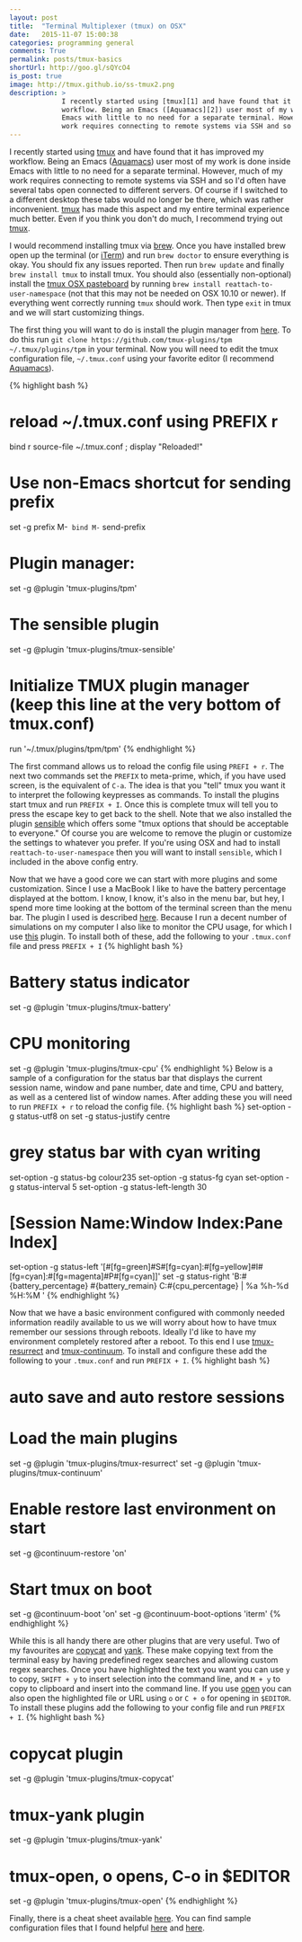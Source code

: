 ```yaml
---
layout: post
title:  "Terminal Multiplexer (tmux) on OSX"
date:   2015-11-07 15:00:38
categories: programming general
comments: True
permalink: posts/tmux-basics
shortUrl: http://goo.gl/sQYcO4
is_post: true
image: http://tmux.github.io/ss-tmux2.png
description: >
             I recently started using [tmux][1] and have found that it has improved my
             workflow. Being an Emacs ([Aquamacs][2]) user most of my work is done inside
             Emacs with little to no need for a separate terminal. However, much of my
             work requires connecting to remote systems via SSH and so I'd often have...
---
```

I recently started using [tmux][1] and have found that it has improved my
workflow. Being an Emacs ([Aquamacs][2]) user most of my work is done inside
Emacs with little to no need for a separate terminal. However, much of my
work requires connecting to remote systems via SSH and so I'd often have
several tabs open connected to different servers. Of course if I switched to
a different desktop these tabs would no longer be there, which was rather
inconvenient. [tmux][1] has made this aspect and my entire terminal experience
much better. Even if you think you don't do much, I recommend trying out
[tmux][1].

I would recommend installing tmux via [brew][3]. Once you have installed
brew open up the terminal (or [iTerm][4]) and run `brew doctor` to ensure
everything is okay. You should fix any issues reported. Then run `brew update`
and finally `brew install tmux` to install tmux. You should also (essentially
non-optional) install the [tmux OSX pasteboard][5] by running
`brew install reattach-to-user-namespace` (not that this may not be
needed on OSX 10.10 or newer). If everything went correctly
running `tmux` should work. Then type `exit` in tmux and we will start
customizing things.

The first thing you will want to do is install the plugin manager from
[here][6]. To do this run
`git clone https://github.com/tmux-plugins/tpm ~/.tmux/plugins/tpm`
in your terminal. Now you will need to edit the tmux configuration file,
`~/.tmux.conf` using your favorite editor (I recommend [Aquamacs][2]).

{% highlight bash %}
# reload ~/.tmux.conf using PREFIX r
bind r source-file ~/.tmux.conf \; display "Reloaded!"

# Use non-Emacs shortcut for sending prefix
set -g prefix M-`
bind M-` send-prefix

# Plugin manager:
set -g @plugin 'tmux-plugins/tpm'
# The sensible plugin
set -g @plugin 'tmux-plugins/tmux-sensible'

# Initialize TMUX plugin manager (keep this line at the very bottom of tmux.conf)
run '~/.tmux/plugins/tpm/tpm'
{% endhighlight %}

The first command allows us to reload the config file using `PREFI + r`. The
next two commands set the `PREFIX` to meta-prime, which, if you have used
screen, is the equivalent of `C-a`. The idea is that you "tell" tmux you want
it to interpret the following keypresses as commands. To install the plugins
start tmux and run `PREFIX + I`. Once this is complete tmux will tell
you to press the
escape key to get back to the shell. Note that we also installed the
plugin [sensible][7] which offers some "tmux options that should be
acceptable to everyone."
Of course you are welcome to remove the plugin or customize the settings to
whatever you prefer. If you're using OSX and had to install
`reattach-to-user-namespace` then you will want to install `sensible`,
which I included in the above config entry.

Now that we have a good core we can start with more plugins and some
customization. Since I use a MacBook I like to have the battery percentage
displayed at the bottom. I know, I know, it's also in the menu bar, but hey,
I spend more time looking at the bottom of the terminal screen than the
menu bar. The plugin I used is described [here][8]. Because I run a
decent number of simulations on my computer I also like to
monitor the CPU usage, for which I use [this][9] plugin.
To install both of these, add the following to your `.tmux.conf` file
and press `PREFIX + I`
{% highlight bash %}
# Battery status indicator
set -g @plugin 'tmux-plugins/tmux-battery'
# CPU monitoring
set -g @plugin 'tmux-plugins/tmux-cpu'
{% endhighlight %}
Below is a sample of a configuration for the
status bar that displays the current session name,
window and pane number, date and time,
CPU and battery, as well as a centered list of window names. After
adding these you will need to run `PREFIX + r` to reload the config
file.
{% highlight bash %}
set-option -g status-utf8 on
set -g status-justify centre
# grey status bar with cyan writing
set-option -g status-bg colour235
set-option -g status-fg cyan
set-option -g status-interval 5
set-option -g status-left-length 30
# [Session Name:Window Index:Pane Index]
set-option -g status-left '[#[fg=green]#S#[fg=cyan]:#[fg=yellow]#I#[fg=cyan]:#[fg=magenta]#P#[fg=cyan]]'
set -g status-right 'B:#{battery_percentage} #{battery_remain} C:#{cpu_percentage} | %a %h-%d %H:%M '
{% endhighlight %}


Now that we have a basic environment configured with commonly needed information
readily available to us we will worry about how to have tmux remember our
sessions through reboots. Ideally I'd like to have my environment completely
restored after a reboot. To this end I use [tmux-resurrect][10] and
[tmux-continuum][11]. To install and configure these add the following to
your `.tmux.conf` and run `PREFIX + I`.
{% highlight bash %}
# auto save and auto restore sessions
# Load the main plugins
set -g @plugin 'tmux-plugins/tmux-resurrect'
set -g @plugin 'tmux-plugins/tmux-continuum'
# Enable restore last environment on start
set -g @continuum-restore 'on'
# Start tmux on boot
set -g @continuum-boot 'on'
set -g @continuum-boot-options 'iterm'
{% endhighlight %}


While this is all handy there are other plugins that are very useful.
Two of my favourites are [copycat][12] and [yank][13]. These make
copying text from the terminal easy by having predefined regex searches
and allowing custom regex searches. Once you have highlighted the text
you want you can use `y` to copy, `SHIFT + y` to insert selection into
the command line, and `M + y` to copy to clipboard and insert into the
command line. If you use [open][14] you can also open the highlighted
file or URL using `o` or `C + o` for opening in `$EDITOR`. To install
these plugins add the following to your config file and run `PREFIX + I`.
{% highlight bash %}
# copycat plugin
set -g @plugin 'tmux-plugins/tmux-copycat'
# tmux-yank plugin
set -g @plugin 'tmux-plugins/tmux-yank'
# tmux-open, o opens, C-o in $EDITOR
set -g @plugin 'tmux-plugins/tmux-open'
{% endhighlight %}


Finally, there is a cheat sheet available [here][15]. You can find
sample configuration files that I found helpful [here][16] and
[here][17].

[1]: http://tmux.github.io/
[2]: http://aquamacs.org/
[3]: http://brew.sh/
[4]: https://www.iterm2.com/
[5]: https://github.com/ChrisJohnsen/tmux-MacOSX-pasteboard/
[6]: https://github.com/tmux-plugins/tpm
[7]: https://github.com/tmux-plugins/tmux-sensible
[8]: https://github.com/tmux-plugins/tmux-battery
[9]: https://github.com/tmux-plugins/tmux-cpu
[10]: https://gist.github.com/spicycode/1229612
[11]: https://github.com/tmux-plugins/tmux-continuum
[12]: https://github.com/tmux-plugins/tmux-copycat
[13]: https://github.com/tmux-plugins/tmux-yank
[14]: https://github.com/tmux-plugins/tmux-open
[15]: https://gist.github.com/andreyvit/2921703
[16]: https://gist.github.com/spicycode/1229612
[17]: http://zanshin.net/2013/09/05/my-tmux-configuration/
